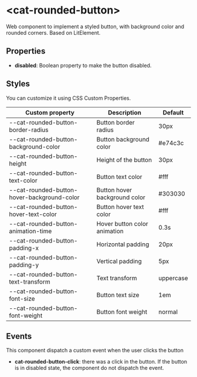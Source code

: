 # \<cat-rounded-button>

Web component to implement a styled button, with background color and rounded corners. Based on LitElement.

## Properties

- **disabled**: Boolean property to make the button disabled.

## Styles

You can customize it using CSS Custom Properties.

Custom property | Description | Default
----------------|-------------|---------
--cat-rounded-button-border-radius | Button border radius | 30px
--cat-rounded-button-background-color | Button background color | #e74c3c
--cat-rounded-button-height | Height of the button | 30px
--cat-rounded-button-text-color | Button text color | #fff
--cat-rounded-button-hover-background-color | Button hover background color | #303030
--cat-rounded-button-hover-text-color | Button hover text color | #fff
--cat-rounded-button-animation-time | Hover button color animation | 0.3s
--cat-rounded-button-padding-x | Horizontal padding | 20px
--cat-rounded-button-padding-y | Vertical padding | 5px
--cat-rounded-button-text-transform | Text transform | uppercase
--cat-rounded-button-font-size | Button text size | 1em
--cat-rounded-button-font-weight | Button font weight | normal

## Events

This component dispatch a custom event when the user clicks the button

- **cat-rounded-button-click**: there was a click in the button. If the button is in disabled state, the component do not dispatch the event.
